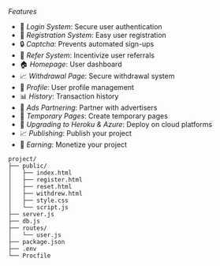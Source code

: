 
*Features*
- 🚀 *Login System*: Secure user authentication
- 📝 *Registration System*: Easy user registration
- 🔒 *Captcha*: Prevents automated sign-ups
- 🤝 *Refer System*: Incentivize user referrals
- 🏠 *Homepage*: User dashboard
- 📈 *Withdrawal Page*: Secure withdrawal system
- 👥 *Profile*: User profile management
- 📊 *History*: Transaction history
- 📢 *Ads Partnering*: Partner with advertisers
- 🚧 *Temporary Pages*: Create temporary pages
- 🚀 *Upgrading to Heroku & Azure*: Deploy on cloud platforms
- 📈 *Publishing*: Publish your project
- 💸 *Earning*: Monetize your project

```
project/
├── public/
│   ├── index.html
│   ├── register.html
│   ├── reset.html
│   ├── withdrew.html
│   ├── style.css
│   └── script.js
├── server.js
├── db.js
├── routes/
│   └── user.js
├── package.json
├── .env
└── Procfile
```
